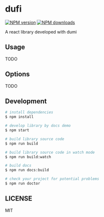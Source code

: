 # dufi

[![NPM version](https://img.shields.io/npm/v/dufi.svg?style=flat)](https://npmjs.org/package/dufi)
[![NPM downloads](http://img.shields.io/npm/dm/dufi.svg?style=flat)](https://npmjs.org/package/dufi)

A react library developed with dumi

## Usage

TODO

## Options

TODO

## Development

```bash
# install dependencies
$ npm install

# develop library by docs demo
$ npm start

# build library source code
$ npm run build

# build library source code in watch mode
$ npm run build:watch

# build docs
$ npm run docs:build

# check your project for potential problems
$ npm run doctor
```

## LICENSE

MIT
